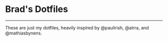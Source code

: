 # Brad's Dotfiles
---
These are just my dotfiles, heavily inspired by @paulirish, @alrra, and @mathiasbynens.
